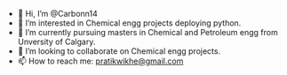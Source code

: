 - 👋 Hi, I’m @Carbonn14
- 👀 I’m interested in Chemical engg projects deploying python.
- 🌱 I’m currently pursuing masters in Chemical and Petroleum engg from Unversity of Calgary.
- 💞️ I’m looking to collaborate on Chemical engg projects.
- 📫 How to reach me: pratikwikhe@gmail.com

<!---
Carbonn14/Carbonn14 is a ✨ special ✨ repository because its `README.md` (this file) appears on your GitHub profile.
You can click the Preview link to take a look at your changes.
--->
